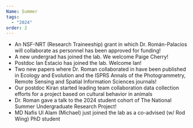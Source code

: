 ```yaml
---
Name: Summer
tags:
  - "2024"
order: 2
---
```



* An NSF-NRT (Research Traineeship) grant in which Dr. Román-Palacios will collaborate as personnel has been approved for funding! 
* A new undergrad has joined the lab. We welcome Paige Cherry!
* Postdoc Ian Estacio has joined the lab. Welcome Ian!
* Two new papers where Dr. Roman collaborated in have been published in Ecology and Evolution and the ISPRS Annals of the Photogrammetry, Remote Sensing and Spatial Information Sciences journals!
* Our postdoc Kiran started leading team collaboration data collection efforts for a project based on cultural behavior in animals 
* Dr. Roman gave a talk to the 2024 student cohort of The National Summer Undergraduate Research Project!
* MD Nafis Ul Alam (Michael) just joined the lab as a co-advised (w/ Rod Wing) PhD student

